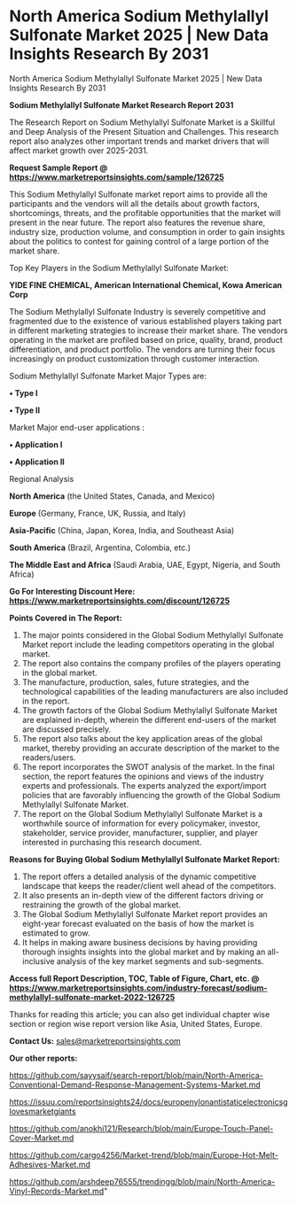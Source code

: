 # North America Sodium Methylallyl Sulfonate Market 2025 | New Data Insights Research By 2031
North America Sodium Methylallyl Sulfonate Market 2025 | New Data Insights Research By 2031

<strong>Sodium Methylallyl Sulfonate Market Research Report 2031</strong>

The Research Report on Sodium Methylallyl Sulfonate Market is a Skillful and Deep Analysis of the Present Situation and Challenges. This research report also analyzes other important trends and market drivers that will affect market growth over 2025-2031.

<strong>Request Sample Report @ <a href=https://www.marketreportsinsights.com/sample/126725>https://www.marketreportsinsights.com/sample/126725</a></strong>

This Sodium Methylallyl Sulfonate market report aims to provide all the participants and the vendors will all the details about growth factors, shortcomings, threats, and the profitable opportunities that the market will present in the near future. The report also features the revenue share, industry size, production volume, and consumption in order to gain insights about the politics to contest for gaining control of a large portion of the market share.

Top Key Players in the Sodium Methylallyl Sulfonate Market:

<strong>YIDE FINE CHEMICAL, American International Chemical, Kowa American Corp</strong>

The Sodium Methylallyl Sulfonate Industry is severely competitive and fragmented due to the existence of various established players taking part in different marketing strategies to increase their market share. The vendors operating in the market are profiled based on price, quality, brand, product differentiation, and product portfolio. The vendors are turning their focus increasingly on product customization through customer interaction.

Sodium Methylallyl Sulfonate Market Major Types are:

<strong>• Type I

• Type II</strong>

Market Major end-user applications :

<strong>• Application I

• Application II</strong>

Regional Analysis

</u><strong><b>North America</b></strong> (the United States, Canada, and Mexico)

<strong><b>Europe </b></strong>(Germany, France, UK, Russia, and Italy)

<strong><b>Asia-Pacific</b></strong> (China, Japan, Korea, India, and Southeast Asia)

<strong><b>South America</b></strong> (Brazil, Argentina, Colombia, etc.)

<strong><b>The Middle East and Africa</b></strong> (Saudi Arabia, UAE, Egypt, Nigeria, and South Africa)

<strong>Go For Interesting Discount Here: <a href=https://www.marketreportsinsights.com/discount/126725>https://www.marketreportsinsights.com/discount/126725</a></strong>

<strong>Points Covered in The Report:</strong>
<ol>
  <li>The major points considered in the Global Sodium Methylallyl Sulfonate Market report include the leading competitors operating in the global market.</li>
  <li>The report also contains the company profiles of the players operating in the global market.</li>
  <li>The manufacture, production, sales, future strategies, and the technological capabilities of the leading manufacturers are also included in the report.</li>
  <li>The growth factors of the Global Sodium Methylallyl Sulfonate Market are explained in-depth, wherein the different end-users of the market are discussed precisely.</li>
  <li>The report also talks about the key application areas of the global market, thereby providing an accurate description of the market to the readers/users.</li>
  <li>The report incorporates the SWOT analysis of the market. In the final section, the report features the opinions and views of the industry experts and professionals. The experts analyzed the export/import policies that are favorably influencing the growth of the Global Sodium Methylallyl Sulfonate Market.</li>
  <li>The report on the Global Sodium Methylallyl Sulfonate Market is a worthwhile source of information for every policymaker, investor, stakeholder, service provider, manufacturer, supplier, and player interested in purchasing this research document.</li>
</ol>
<strong>Reasons for Buying Global Sodium Methylallyl Sulfonate Market Report:</strong>

<ol>
  <li>The report offers a detailed analysis of the dynamic competitive landscape that keeps the reader/client well ahead of the competitors.</li>
  <li>It also presents an in-depth view of the different factors driving or restraining the growth of the global market.</li>
  <li>The Global Sodium Methylallyl Sulfonate Market report provides an eight-year forecast evaluated on the basis of how the market is estimated to grow.</li>
  <li>It helps in making aware business decisions by having providing thorough insights insights into the global market and by making an all-inclusive analysis of the key market segments and sub-segments.</li>
</ol>
<strong>Access full Report Description, TOC, Table of Figure, Chart, etc. @ <a href=https://www.marketreportsinsights.com/industry-forecast/sodium-methylallyl-sulfonate-market-2022-126725>https://www.marketreportsinsights.com/industry-forecast/sodium-methylallyl-sulfonate-market-2022-126725</a></strong>


Thanks for reading this article; you can also get individual chapter wise section or region wise report version like Asia, United States, Europe.

<strong>Contact Us:</strong>
sales@marketreportsinsights.com

<strong>Our other reports:</strong>

<a href=https://github.com/sayysaif/search-report/blob/main/North-America-Conventional-Demand-Response-Management-Systems-Market.md>https://github.com/sayysaif/search-report/blob/main/North-America-Conventional-Demand-Response-Management-Systems-Market.md</a>

<a href=https://issuu.com/reportsinsights24/docs/europenylonantistaticelectronicsglovesmarketgiants>https://issuu.com/reportsinsights24/docs/europenylonantistaticelectronicsglovesmarketgiants</a>

<a href=https://github.com/anokhi121/Research/blob/main/Europe-Touch-Panel-Cover-Market.md>https://github.com/anokhi121/Research/blob/main/Europe-Touch-Panel-Cover-Market.md</a>

<a href=https://github.com/cargo4256/Market-trend/blob/main/Europe-Hot-Melt-Adhesives-Market.md>https://github.com/cargo4256/Market-trend/blob/main/Europe-Hot-Melt-Adhesives-Market.md</a>

<a href=https://github.com/arshdeep76555/trendingg/blob/main/North-America-Vinyl-Records-Market.md>https://github.com/arshdeep76555/trendingg/blob/main/North-America-Vinyl-Records-Market.md</a>"

